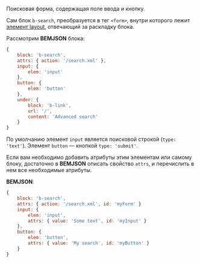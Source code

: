 ﻿Поисковая форма, содержащая поле ввода и кнопку.

Сам блок `b-search`, преобразуется в тег `<form>`, внутри которого лежит [элемент layout](#__layout),
отвечающий за раскладку блока.

Рассмотрим **BEMJSON** блока:

```js
{
    block: 'b-search',
    attrs: { action: '/search.xml' },
    input: {
        elem: 'input'
    },
    button: {
        elem: 'button'
    },
    under: {
        block: 'b-link',
        url: '/',
        content: 'Advanced search'
    }
}
```


По умолчанию элемент `input` является поисковой строкой (`type: 'text'`).
Элемент `button` — кнопкой `type: 'submit'`.

Если вам необходимо добавить атрибуты этим элементам или самому блоку,
достаточно в **BEMJSON** описать свойство `attrs`,
и перечислить в нем все необходимые атрибуты.

**BEMJSON**:

```js
{
    block: 'b-search',
    attrs: { action: '/search.xml', id: 'myForm' }
    input: {
        elem: 'input',
        attrs: { value: 'Some text', id: 'myInput' }
    },
    button: {
        elem: 'button',
        attrs: { value: 'My search', id: 'myButton' }
    }
}
```

